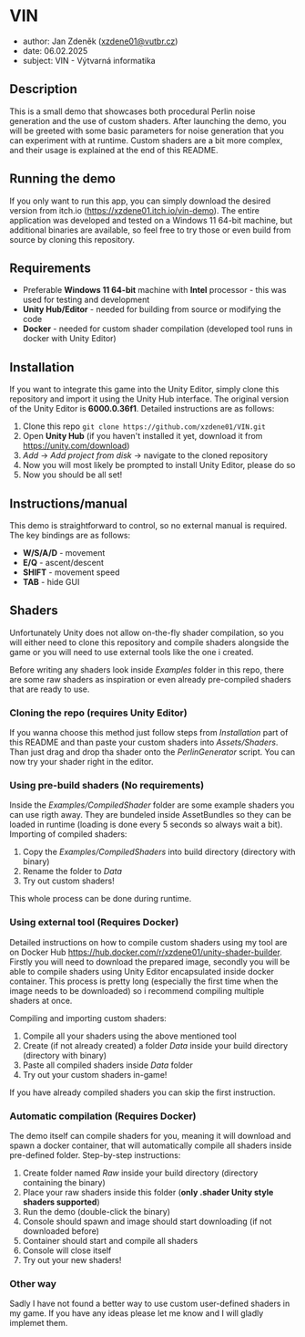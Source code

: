 # VIN

- author: Jan Zdeněk (<xzdene01@vutbr.cz>)
- date: 06.02.2025
- subject: VIN - Výtvarná informatika

## Description

This is a small demo that showcases both procedural Perlin noise generation and the use of custom shaders. After launching the demo, you will be greeted with some basic parameters for noise generation that you can experiment with at runtime. Custom shaders are a bit more complex, and their usage is explained at the end of this README.

## Running the demo

If you only want to run this app, you can simply download the desired version from itch.io (<https://xzdene01.itch.io/vin-demo>). The entire application was developed and tested on a Windows 11 64-bit machine, but additional binaries are available, so feel free to try those or even build from source by cloning this repository.

## Requirements

- Preferable **Windows 11 64-bit** machine with **Intel** processor - this was used for testing and development
- **Unity Hub/Editor** - needed for building from source or modifying the code
- **Docker** - needed for custom shader compilation (developed tool runs in docker with Unity Editor)

## Installation

If you want to integrate this game into the Unity Editor, simply clone this repository and import it using the Unity Hub interface. The original version of the Unity Editor is **6000.0.36f1**. Detailed instructions are as follows:

1. Clone this repo `git clone https://github.com/xzdene01/VIN.git`
2. Open **Unity Hub** (if you haven't installed it yet, download it from <https://unity.com/download>)
3. *Add* $\rightarrow$ *Add project from disk* $\rightarrow$ navigate to the cloned repository
4. Now you will most likely be prompted to install Unity Editor, please do so
5. Now you should be all set!

## Instructions/manual

This demo is straightforward to control, so no external manual is required. The key bindings are as follows:

- **W/S/A/D** - movement
- **E/Q** - ascent/descent
- **SHIFT** - movement speed
- **TAB** - hide GUI

## Shaders

Unfortunately Unity does not allow on-the-fly shader compilation, so you will either need to clone this repository and compile shaders alongside the game or you will need to use external tools like the one i created.

Before writing any shaders look inside *Examples* folder in this repo, there are some raw shaders as inspiration or even already pre-compiled shaders that are ready to use.

### Cloning the repo (**requires Unity Editor**)

If you wanna choose this method just follow steps from *Installation* part of this README and than paste your custom shaders into *Assets/Shaders*. Than just drag and drop tha shader onto the *PerlinGenerator* script. You can now try your shader right in the editor.

### Using pre-build shaders (**No requirements**)

Inside the *Examples/CompiledShader* folder are some example shaders you can use rigth away. They are bundeled inside AssetBundles so they can be loaded in runtime (loading is done every 5 seconds so always wait a bit). Importing of compiled shaders:

1. Copy the *Examples/CompiledShaders* into build directory (directory with binary)
2. Rename the folder to *Data*
3. Try out custom shaders!

This whole process can be done during runtime.

### Using external tool (**Requires Docker**)

Detailed instructions on how to compile custom shaders using my tool are on Docker Hub <https://hub.docker.com/r/xzdene01/unity-shader-builder>. Firstly you will need to download the prepared image, secondly you will be able to compile shaders using Unity Editor encapsulated inside docker container. This process is pretty long (especially the first time when the image needs to be downloaded) so i recommend compiling multiple shaders at once.

Compiling and importing custom shaders:

1. Compile all your shaders using the above mentioned tool
2. Create (if not already created) a folder *Data* inside your build directory (directory with binary)
3. Paste all compiled shaders inside *Data* folder
4. Try out your custom shaders in-game!

If you have already compiled shaders you can skip the first instruction.

### Automatic compilation (**Requires Docker**)

The demo itself can compile shaders for you, meaning it will download and spawn a docker container, that will automatically compile all shaders inside pre-defined folder. Step-by-step instructions:

1. Create folder named *Raw* inside your build directory (directory containing the binary)
2. Place your raw shaders inside this folder (**only .shader Unity style shaders supported**)
3. Run the demo (double-click the binary)
4. Console should spawn and image should start downloading (if not downloaded before)
5. Container should start and compile all shaders
6. Console will close itself
7. Try out your new shaders!

### Other way

Sadly I have not found a better way to use custom user-defined shaders in my game. If you have any ideas please let me know and I will gladly implemet them.
